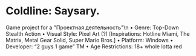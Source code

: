 # Coldline: Saysary.
Game project for a "Проектная деятельность"\n
•	Genre: Top-Down Stealth Action
•	Visual Style: Pixel Art (?) [Inspirations: Hotline Miami, The Matrix, Metal Gear Solid, Super Mario Bros.]
•	Platform: Windows
•	Developer: “2 guys 1 game” TM
•	Age Restrictions: 18+ whole lotta red
